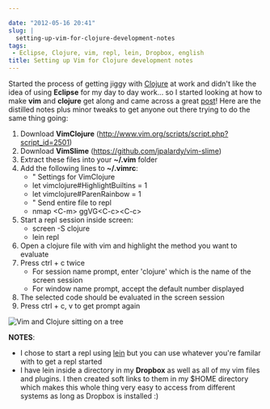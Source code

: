 ```yaml
---

date: "2012-05-16 20:41"
slug: |
  setting-up-vim-for-clojure-development-notes
tags:
 - Eclipse, Clojure, vim, repl, lein, Dropbox, english
title: Setting up Vim for Clojure development notes
---
```


Started the process of getting jiggy with [Clojure](http://clojure.org/)
at work and didn't like the idea of using **Eclipse** for my day to day
work... so I started looking at how to make **vim** and **clojure** get
along and came across a great [post](http://writequit.org/blog/?p=386)!
Here are the distilled notes plus minor tweaks to get anyone out there
trying to do the same thing going:

1.  Download **VimClojure**
    (<http://www.vim.org/scripts/script.php?script_id=2501>)
2.  Download **VimSlime** (<https://github.com/jpalardy/vim-slime>)
3.  Extract these files into your **\~/.vim** folder
4.  Add the following lines to **\~/.vimrc**:
    -   \" Settings for VimClojure
    -   let vimclojure\#HighlightBuiltins = 1
    -   let vimclojure\#ParenRainbow = 1
    -   \" Send entire file to repl
    -   nmap \<C-m\> ggVG\<C-c\>\<C-c\>
5.  Start a repl session inside screen:
    -   screen -S clojure
    -   lein repl
6.  Open a clojure file with vim and highlight the method you want to
    evaluate
7.  Press ctrl + c twice
    -   For session name prompt, enter 'clojure' which is the name of
        the screen session
    -   For window name prompt, accept the default number displayed
8.  The selected code should be evaluated in the screen session
9.  Press ctrl + c, v to get prompt again

![Vim and Clojure sitting on a
tree](http://dl.dropbox.com/u/102224/vim_clojure.png)

**NOTES**:

-   I chose to start a repl using
    [lein](https://github.com/technomancy/leiningen) but you can use
    whatever you're familar with to get a repl started
-   I have lein inside a directory in my **Dropbox** as well as all of
    my vim files and plugins. I then created soft links to them in my
    \$HOME directory which makes this whole thing very easy to access
    from different systems as long as Dropbox is installed :)
